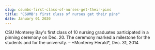 ```yaml
---
slug: csumbs-first-class-of-nurses-get-their-pins
title: "CSUMB's first class of nurses get their pins"
date: January 01 2020
---
```


<p>CSU Monterey Bay's first class of 10 nursing graduates participated in a pinning ceremony on Dec. 20. The ceremony marked a milestone for the students and for the university. – &#42;Monterey Herald&#42;, Dec. 31, 2014
</p>
